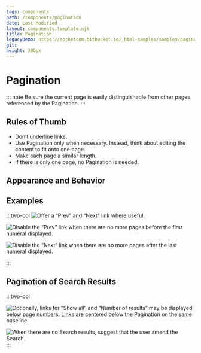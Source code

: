 ```yaml
---
tags: components
path: /components/pagination
date: Last Modified
layout: components.template.njk
title: Pagination
legacyDemo: https://rocketcom.bitbucket.io/_html-samples/samples/pagination.html
git:
height: 300px
---
```


# Pagination

::: note
Be sure the current page is easily distinguishable from other pages referenced by the Pagination.
:::

## Rules of Thumb

- Don’t underline links.
- Use Pagination only when necessary. Instead, think about editing the content to fit onto one page.
- Make each page a similar length.
- If there is only one page, no Pagination is needed.

## Appearance and Behavior

## Examples

:::two-col
![Offer a “Prev” and “Next” link where useful.](/img/components/pagination-1.png)

![Disable the “Prev” link when there are no more pages before the first numeral displayed.](/img/components/pagination-2.png)

![Disable the “Next” link when there are no more pages after the last numeral displayed.](/img/components/pagination-3.png)

:::

## Pagination of Search Results

:::two-col

![Optionally, links for “Show all” and “Number of results” may be displayed below page numbers. Links are centered below the Pagination on the same baseline.](/img/components/pagination-4.png)

![When there are no Search results, suggest that the user amend the Search.](/img/components/pagination-5.png)
:::
